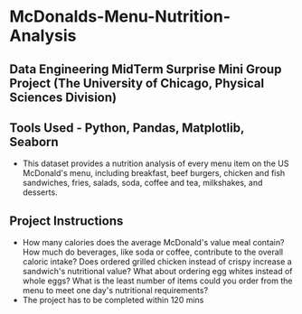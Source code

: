 # McDonalds-Menu-Nutrition-Analysis

## Data Engineering MidTerm Surprise Mini Group Project (The University of Chicago, Physical Sciences Division)

## Tools Used - Python, Pandas, Matplotlib, Seaborn

- This dataset provides a nutrition analysis of every menu item on the US McDonald's menu, including breakfast, beef burgers, chicken and fish sandwiches, fries, salads, soda, coffee and tea, milkshakes, and desserts.

## Project Instructions

- How many calories does the average McDonald's value meal contain? How much do beverages, like soda or coffee, contribute to the overall caloric intake? Does ordered grilled chicken instead of crispy increase a sandwich's nutritional value? What about ordering egg whites instead of whole eggs? What is the least number of items could you order from the menu to meet one day's nutritional requirements?
- The project has to be completed within 120 mins
